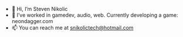 - 👋 Hi, I’m Steven Nikolic
- 👀 I’ve worked in gamedev, audio, web. Currently developing a game: neondagger.com
- 📫 You can reach me at snikolictech@hotmail.com

<!---
snikolictech/snikolictech is a ✨ special ✨ repository because its `README.md` (this file) appears on your GitHub profile.
You can click the Preview link to take a look at your changes.
--->
